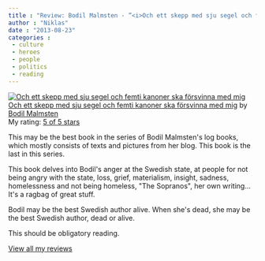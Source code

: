 ```yaml
---
title : "Review: Bodil Malmsten - ”<i>Och ett skepp med sju segel och femti kanoner ska försvinna med mig</i>”"
author : "Niklas"
date : "2013-08-23"
categories : 
 - culture
 - heroes
 - people
 - politics
 - reading
---
```


[![Och ett skepp med sju segel och femti kanoner ska försvinna med mig](http://d202m5krfqbpi5.cloudfront.net/books/1376886589m/18341437.jpg)](http://www.goodreads.com/book/show/18341437)[Och ett skepp med sju segel och femti kanoner ska försvinna med mig](http://www.goodreads.com/book/show/18341437) by [Bodil Malmsten](http://www.goodreads.com/author/show/324738)  
My rating: [5 of 5 stars](http://www.goodreads.com/review/show/698469630)  
  
This may be the best book in the series of Bodil Malmsten's log books, which mostly consists of texts and pictures from her blog. This book is the last in this series.

This book delves into Bodil's anger at the Swedish state, at people for not being angry with the state, loss, grief, materialism, insight, sadness, homelessness and not being homeless, "The Sopranos", her own writing... It's a ragbag of great stuff.

Bodil may be the best Swedish author alive. When she's dead, she may be the best Swedish author, dead or alive.

This should be obligatory reading.  
  
[View all my reviews](http://www.goodreads.com/review/show/698469630)
